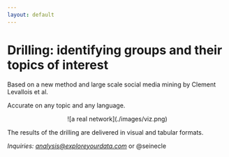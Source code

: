 ```yaml
---
layout: default
---
```


# Drilling: identifying groups and their topics of interest

Based on a new method and large scale social media mining by Clement Levallois et al.

Accurate on any topic and any language.

<p align="center">
![a real network](./images/viz.png)
</p>

The results of the drilling are delivered in visual and tabular formats.

*Inquiries: analysis@exploreyourdata.com* or @seinecle

